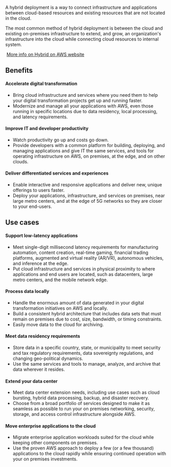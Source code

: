 A hybrid deployment is a way to connect infrastructure and applications between cloud-based resources and existing resources that are not located in the cloud.

The most common method of hybrid deployment is between the cloud and existing on-premises infrastructure to extend, and grow, an organization's infrastructure into the cloud while connecting cloud resources to internal system. 

 [More info on Hybrid on AWS website](https://aws.amazon.com/hybrid/?pg=TOCC) 
## Benefits

#### Accelerate digital transformation

- Bring cloud infrastructure and services where you need them to help your digital transformation projects get up and running faster.
- Modernize and manage all your applications with AWS, even those running in specific locations due to data residency, local processing, and latency requirements.  
#### Improve IT and developer productivity

- Watch productivity go up and costs go down. 
- Provide developers with a common platform for building, deploying, and managing applications and give IT the same services, and tools for operating infrastructure on AWS, on premises, at the edge, and on other clouds.  
#### Deliver differentiated services and experiences

- Enable interactive and responsive applications and deliver new, unique offerings to users faster.
- Deploy your applications, infrastructure, and services on premises, near large metro centers, and at the edge of 5G networks so they are closer to your end-users.

## Use cases

#### Support low-latency applications

- Meet single-digit millisecond latency requirements for manufacturing automation, content creation, real-time gaming, financial trading platforms, augmented and virtual reality (AR/VR), autonomous vehicles, and inference at the edge.
- Put cloud infrastructure and services in physical proximity to where applications and end users are located, such as datacenters, large metro centers, and the mobile network edge.  
#### Process data locally

- Handle the enormous amount of data generated in your digital transformation initiatives on AWS and locally.
- Build a consistent hybrid architecture that includes data sets that must remain on premises due to cost, size, bandwidth, or timing constraints. 
- Easily move data to the cloud for archiving.  
#### Meet data residency requirements

- Store data in a specific country, state, or municipality to meet security and tax regulatory requirements, data sovereignty regulations, and changing geo-political dynamics.
- Use the same services and tools to manage, analyze, and archive that data wherever it resides.  
#### Extend your data center

- Meet data center extension needs, including use cases such as cloud bursting, hybrid data processing, backup, and disaster recovery.
- Choose from a broad portfolio of services designed to make it as seamless as possible to run your on premises networking, security, storage, and access control infrastructure alongside AWS.  
#### Move enterprise applications to the cloud

- Migrate enterprise application workloads suited for the cloud while keeping other components on premises.
- Use the proven AWS approach to deploy a few (or a few thousand) applications to the cloud rapidly while ensuring continued operation with your on premises investments.